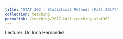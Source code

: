 ```yaml
---
title: "STAT 302 - Statistical Methods (Fall 2017)"
collection: teaching
permalink: /teaching/2017-fall-teaching-stat302
---
```


Lecturer: Dr. Irma Hernandez
